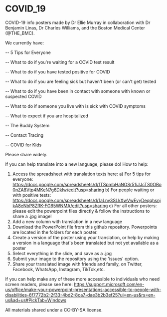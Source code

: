 # COVID_19

COVID-19 info posters made by Dr Ellie Murray in collaboration with Dr Benjamin Linas, Dr Charles Williams, and the Boston Medical Center (@THE_BMC). 

We currently have:

-- 5 Tips for Everyone

-- What to do if you're waiting for a COVID test result

-- What to do if you have tested positive for COVID

-- What to do if you are feeling sick but haven't been (or can't get) tested

-- What to do if you have been in contact with someone with known or suspected COVID

-- What to do if someone you live with is sick with COVID symptoms

-- What to expect if you are hospitalized

-- The Buddy System

-- Contact Tracing

-- COVID for Kids


Please share widely.

If you can help translate into a new language, please do! 
How to help: 
   1) Access the spreadsheet with translation texts here: 
       a)     For 5 tips for everyone: https://docs.google.com/spreadsheets/d/1TSpmbHaNOSr51iJJcTS0OBo0nZA8Vtp4MKeN7g6DkIw/edit?usp=sharing
       b)     For people waiting or with positive tests: https://docs.google.com/spreadsheets/d/1aLny3SLkXwVwEvyDeqqhsnjkA8eNbP8ZRK-FG65WNMA/edit?usp=sharing
       c)    For all other posters: please edit the powerpoint files directly & follow the instructions to share a .jpg image!
   2) Add a new column with translation in a new language
   3) Download the PowerPoint file from this github repository. Powerpoints are located in the folders for each poster.
   4) Create a version of the poster using your translation, or help by making a version in a language that's been translated but not yet available as a poster
   5) Select everything in the slide, and save as a .jpg
   6) Submit your image to the repository using the 'issues' option. 
   7) Share your translated image with friends and family, on Twitter, Facebook, WhatsApp, Instagram, TikTok,etc.

If you can help make any of these more accessible to individuals who need screen readers, please see here:  https://support.microsoft.com/en-us/office/make-your-powerpoint-presentations-accessible-to-people-with-disabilities-6f7772b2-2f33-4bd2-8ca7-dae3b2b3ef25?ui=en-us&rs=en-us&ad=us#PickTab=Windows

All materials shared under a CC-BY-SA license.
